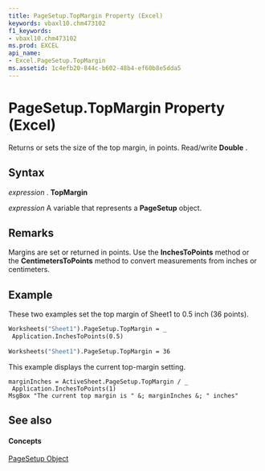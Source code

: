 ```yaml
---
title: PageSetup.TopMargin Property (Excel)
keywords: vbaxl10.chm473102
f1_keywords:
- vbaxl10.chm473102
ms.prod: EXCEL
api_name:
- Excel.PageSetup.TopMargin
ms.assetid: 1c4efb20-844c-b602-48b4-ef60b8e5dda5
---
```



# PageSetup.TopMargin Property (Excel)

Returns or sets the size of the top margin, in points. Read/write  **Double** .


## Syntax

 _expression_ . **TopMargin**

 _expression_ A variable that represents a **PageSetup** object.


## Remarks

Margins are set or returned in points. Use the  **InchesToPoints** method or the **CentimetersToPoints** method to convert measurements from inches or centimeters.


## Example

These two examples set the top margin of Sheet1 to 0.5 inch (36 points).


```vb
Worksheets("Sheet1").PageSetup.TopMargin = _ 
 Application.InchesToPoints(0.5) 
 
Worksheets("Sheet1").PageSetup.TopMargin = 36
```

This example displays the current top-margin setting.




```
marginInches = ActiveSheet.PageSetup.TopMargin / _ 
 Application.InchesToPoints(1) 
MsgBox "The current top margin is " &; marginInches &; " inches"
```


## See also


#### Concepts


[PageSetup Object](pagesetup-object-excel.md)

